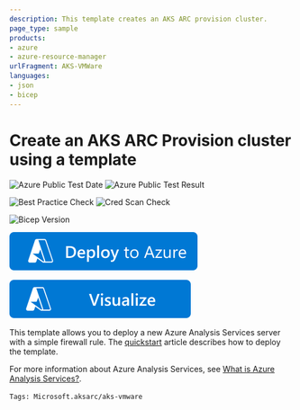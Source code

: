 ```yaml
---
description: This template creates an AKS ARC provision cluster.
page_type: sample
products:
- azure
- azure-resource-manager
urlFragment: AKS-VMWare
languages:
- json
- bicep
---
```

# Create an AKS ARC Provision cluster using a template

![Azure Public Test Date]()
![Azure Public Test Result]()

![Best Practice Check](https://azurequickstartsservice.blob.core.windows.net/badges/quickstarts/microsoft.analysisservices/analysis-services-create/BestPracticeResult.svg)
![Cred Scan Check](https://azurequickstartsservice.blob.core.windows.net/badges/quickstarts/microsoft.analysisservices/analysis-services-create/CredScanResult.svg)

![Bicep Version](https://azurequickstartsservice.blob.core.windows.net/badges/quickstarts/microsoft.analysisservices/analysis-services-create/BicepVersion.svg)

[![Deploy To Azure](https://raw.githubusercontent.com/Azure/azure-quickstart-templates/master/1-CONTRIBUTION-GUIDE/images/deploytoazure.svg?sanitize=true)](https://portal.azure.com/#create/Microsoft.Template/uri/https%3A%2F%2Fraw.githubusercontent.com%2FAzure%2Fazure-quickstart-templates%2Fmaster%2Fquickstarts%2Fmicrosoft.analysisservices%2Fanalysis-services-create%2Fazuredeploy.json)

[![Visualize](https://raw.githubusercontent.com/Azure/azure-quickstart-templates/master/1-CONTRIBUTION-GUIDE/images/visualizebutton.svg?sanitize=true)](http://armviz.io/#/?load=https%3A%2F%2Fraw.githubusercontent.com%2FAzure%2Fazure-quickstart-templates%2Fmaster%2Fquickstarts%2Fmicrosoft.analysisservices%2Fanalysis-services-create%2Fazuredeploy.json)

This template allows you to deploy a new Azure Analysis Services server with a simple firewall rule. The [quickstart]() article describes how to deploy the template.

For more information about Azure Analysis Services, see [What is Azure Analysis Services?](https://docs.microsoft.com/azure/analysis-services/analysis-services-overview).

`Tags: Microsoft.aksarc/aks-vmware`
